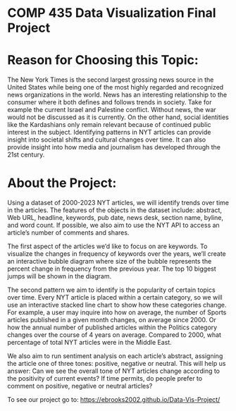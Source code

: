 # COMP 435 Data Visualization Final Project

# Reason for Choosing this Topic:
The New York Times is the second largest grossing news source in the United States while being one of the most highly regarded and recognized news organizations in the world. News has an interesting relationship to the consumer where it both defines and follows trends in society. Take for example the current Israel and Palestine conflict. Without news, the war would not be discussed as it is currently. On the other hand, social identities like the Kardashians only remain relevant because of continued public interest in the subject. Identifying patterns in NYT articles can provide insight into societal shifts and cultural changes over time. It can also provide insight into how media and journalism has developed through the 21st century.

# About the Project: 
Using a dataset of 2000-2023 NYT articles, we will identify trends over time in the articles. The features of the objects in the dataset include: abstract, Web URL, headline, keywords, pub date, news desk, section name, byline, and word count.  If possible, we also aim to use the NYT API to access an article’s number of comments and shares.

The first aspect of the articles we’d like to focus on are keywords. To visualize the changes in frequency of keywords over the years, we’ll create an interactive bubble diagram where size of the bubble represents the percent change in frequency from the previous year. The top 10 biggest jumps will be shown in the diagram. 

The second pattern we aim to identify is the popularity of certain topics over time. Every NYT article is placed within a certain category, so we will use an interactive stacked line chart to show how these categories change. For example, a user may inquire into how on average, the number of Sports articles published in a given month changes, on average since 2000. Or how the annual number of published articles within the Politics category changes over the course of 4 years on average. Compared to 2000, what percentage of total NYT articles were in the Middle East.

We also aim to run sentiment analysis on each article’s abstract, assigning the article one of three tones: positive, negative or neutral. This will help us answer: Can we see the overall tone of NYT articles change according to the positivity of current events? If time permits, do people prefer to comment on positive, negative or neutral articles?

To see our project go to: https://ebrooks2002.github.io/Data-Vis-Project/
